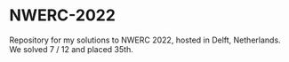 # NWERC-2022
Repository for my solutions to NWERC 2022, hosted in Delft, Netherlands. We solved 7 / 12 and placed 35th.
